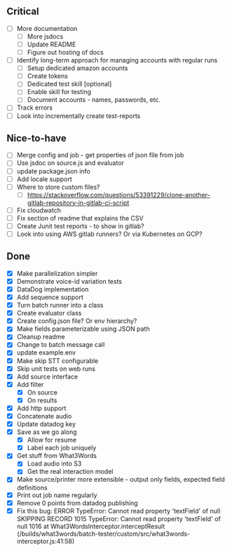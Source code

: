 ## Critical
- [ ] More documentation
  - [ ] More jsdocs
  - [ ] Update README
  - [ ] Figure out hosting of docs
- [ ] Identify long-term approach for managing accounts with regular runs
  - [ ] Setup dedicated amazon accounts
  - [ ] Create tokens
  - [ ] Dedicated test skill [optional]
  - [ ] Enable skill for testing
  - [ ] Document accounts - names, passwords, etc.
- [ ] Track errors
- [ ] Look into incrementally create test-reports

## Nice-to-have
- [ ] Merge config and job - get properties of json file from job
- [ ] Use jsdoc on source.js and evaluator
- [ ] update package.json info
- [ ] Add locale support
- [ ] Where to store custom files?
  - [ ] https://stackoverflow.com/questions/53391229/clone-another-gitlab-repository-in-gitlab-ci-script
- [ ] Fix cloudwatch
- [ ] Fix section of readme that explains the CSV
- [ ] Create Junit test reports - to show in gitlab?
- [ ] Look into using AWS gitlab runners? Or via Kubernetes on GCP?

## Done
- [X] Make parallelization simpler
- [X] Demonstrate voice-id variation tests
- [X] DataDog implementation
- [X] Add sequence support
- [X] Turn batch runner into a class
- [X] Create evaluator class
- [X] Create config.json file? Or env hierarchy?
- [X] Make fields parameterizable using JSON path
- [X] Cleanup readme
- [X] Change to batch message call
- [X] update example.env
- [X] Make skip STT configurable
- [X] Skip unit tests on web runs
- [X] Add source interface
- [X] Add filter
  - [X] On source
  - [X] On results
- [X] Add http support
- [X] Concatenate audio
- [X] Update datadog key
- [X] Save as we go along
  - [X] Allow for resume
  - [X] Label each job uniquely
- [X] Get stuff from What3Words
  - [X] Load audio into S3
  - [X] Get the real interaction model
- [X] Make source/printer more extensible - output only fields, expected field definitions
- [X] Print out job name regularly
- [X] Remove 0 points from datadog publishing
- [X] Fix this bug: ERROR TypeError: Cannot read property 'textField' of null SKIPPING RECORD
      1015 TypeError: Cannot read property 'textField' of null
      1016     at What3WordsInterceptor.interceptResult (/builds/what3words/batch-tester/custom/src/what3words-interceptor.js:41:58)
